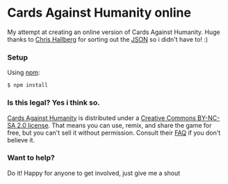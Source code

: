 # Cards Against Humanity online

My attempt at creating an online version of Cards Against Humanity.
Huge thanks to [Chris Hallberg](http://www.crhallberg.com/) for sorting out the [JSON](http://www.crhallberg.com/cah/json)
so i didn't have to! :)

### Setup

Using [npm](https://www.npmjs.com/):

    $ npm install
    
### Is this legal? Yes i think so.
[Cards Against Humanity](https://cardsagainsthumanity.com/) is distributed under a [Creative Commons BY-NC-SA 2.0 license](https://creativecommons.org/licenses/by-nc-sa/2.0/).
That means you can use, remix, and share the game for free, but you can't sell it without permission.
Consult their [FAQ](https://cardsagainsthumanity.com/#info) if you don't believe it.


### Want to help?
Do it! Happy for anyone to get involved, just give me a shout
